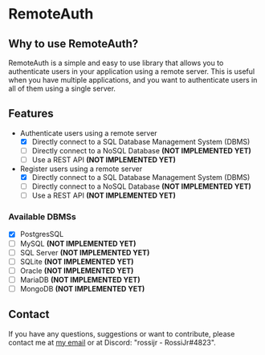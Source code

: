 [//]: # (<div>)

[//]: # (  <img alt="RemoteAuth Logo" src="https://i.ibb.co/wK0Y58T/Remote-Auth-Logo.png">)

[//]: # (</div>)

# RemoteAuth

## Why to use RemoteAuth?
RemoteAuth is a simple and easy to use library that allows you to authenticate users in your application using a remote server. This is useful when you have multiple applications, and you want to authenticate users in all of them using a single server.

## Features
- Authenticate users using a remote server
  - [x] Directly connect to a SQL Database Management System (DBMS)
  - [ ] Directly connect to a NoSQL Database **(NOT IMPLEMENTED YET)**
  - [ ] Use a REST API **(NOT IMPLEMENTED YET)**
- Register users using a remote server
  - [x] Directly connect to a SQL Database Management System (DBMS)
  - [ ] Directly connect to a NoSQL Database **(NOT IMPLEMENTED YET)**
  - [ ] Use a REST API **(NOT IMPLEMENTED YET)**
### Available DBMSs
- [x] PostgresSQL
- [ ] MySQL **(NOT IMPLEMENTED YET)**
- [ ] SQL Server **(NOT IMPLEMENTED YET)**
- [ ] SQLite **(NOT IMPLEMENTED YET)**
- [ ] Oracle **(NOT IMPLEMENTED YET)**
- [ ] MariaDB **(NOT IMPLEMENTED YET)**
- [ ] MongoDB **(NOT IMPLEMENTED YET)**

## Contact
If you have any questions, suggestions or want to contribute, please contact me at [my email](mailto:josefernando53@hotmail.com) or at Discord: "rossijr - RossiJr#4823".